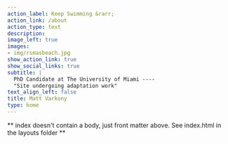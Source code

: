 ```yaml
---
action_label: Keep Swimming &rarr;
action_link: /about
action_type: text
description: 
image_left: true
images:
- img/rsmasbeach.jpg
show_action_link: true
show_social_links: true
subtitle: | 
  PhD Candidate at The University of Miami ----
  "Site undergoing adaptation work"
text_align_left: false
title: Matt Varkony
type: home
---
```


** index doesn't contain a body, just front matter above.
See index.html in the layouts folder **
